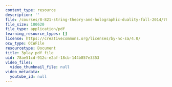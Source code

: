 ```yaml
---
content_type: resource
description: ''
file: /courses/8-821-string-theory-and-holographic-duality-fall-2014/78ae51cd912ce2af18cb144b857e3353_owhNn20aZo8.pdf
file_size: 100620
file_type: application/pdf
learning_resource_types: []
license: https://creativecommons.org/licenses/by-nc-sa/4.0/
ocw_type: OCWFile
resourcetype: Document
title: 3play pdf file
uid: 78ae51cd-912c-e2af-18cb-144b857e3353
video_files:
  video_thumbnail_file: null
video_metadata:
  youtube_id: null
---
```

